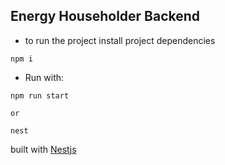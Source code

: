 ## Energy Householder Backend

- to run the project install project dependencies
```
npm i
```
- Run with:
```
npm run start

or

nest
```

built with [Nestjs](https://github.com/nestjs/nest)
